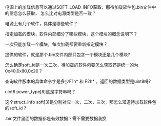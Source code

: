 

电源上的加载信息可以通过SOFT_LOAD_INFO获取，那待加载软件包.bin文件中的信息怎么获取，
怎么比对电源类型是否一致？

电源上有几个软件，具体是哪些软件？

指定加载的模块，软件内部细分了哪些模块，这个模块的概念说明下？

一次只能加载一个模块，每次加载都要重新指定模块？

提供的软件，就是那个.bin文件内部只包含一个模块还是几个模块?

怎么确定soft_id是一次二次，待加载的软件包要怎么获取还是统一的为0x40,0x80,0x20？

查询软件版本的具体命令字是多少F1h*   和  F2h* ，返回的数据类型是uint8吗?

uint8 power_type[8]这是字符串吗？

这个struct_info soft[3]是分别对应一次，二次，三次，那怎么知道待加载软件包的soft_id？

.bin文件里面的数据都是有效数据？需不需要数据装换